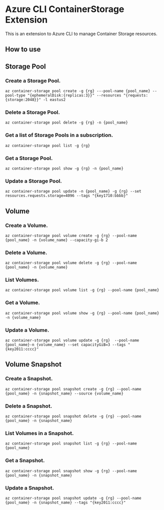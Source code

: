 # Azure CLI ContainerStorage Extension #
This is an extension to Azure CLI to manage Container Storage resources.

## How to use ##
## Storage Pool
### Create a Storage Pool.
`az container-storage pool create -g {rg} ---pool-name {pool_name} --pool-type "{ephemeralDisk:{replicas:3}}" --resources "{requests:{storage:2048}}" -l eastus2`
### Delete a Storage Pool.
`az container-storage pool delete -g {rg} -n {pool_name}`
### Get a list of Storage Pools in a subscription.
`az container-storage pool list -g {rg}`
### Get a Storage Pool.
`az container-storage pool show -g {rg} -n {pool_name}`
### Update a Storage Pool.
`az container-storage pool update -n {pool_name} -g {rg} --set resources.requests.storage=4096 --tags "{key1710:bbbb}"`

## Volume
### Create a Volume.
`az container-storage pool volume create -g {rg} --pool-name {pool_name} -n {volume_name} --capacity-gi-b 2`
### Delete a Volume.
`az container-storage pool volume delete -g {rg} --pool-name {pool_name} -n {volume_name}`
### List Volumes.
`az container-storage pool volume list -g {rg} --pool-name {pool_name}`
### Get a Volume.
`az container-storage pool volume show -g {rg} --pool-name {pool_name} -n {volume_name}`
### Update a Volume.
`az container-storage pool volume update -g {rg}  --pool-name {pool_name}-n {volume_name} --set capacityGiB=3 --tags "{key2011:cccc}"`

## Volume Snapshot
### Create a Snapshot.
`az container-storage pool snapshot create -g {rg} --pool-name {pool_name} -n {snapshot_name} --source {volume_name}`
### Delete a Snapshot.
`az container-storage pool snapshot delete -g {rg} --pool-name {pool_name} -n {snapshot_name}`
### List Volumes in a Snapshot.
`az container-storage pool snapshot list -g {rg} --pool-name {pool_name}`
### Get a Snapshot.
`az container-storage pool snapshot show -g {rg} --pool-name {pool_name} -n {snapshot_name}`
### Update a Snapshot.
`az container-storage pool snapshot update -g {rg} --pool-name {pool_name} -n {snapshot_name} --tags "{key2011:cccc}"`
